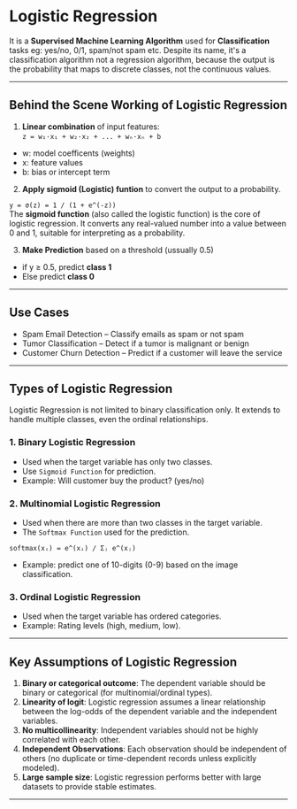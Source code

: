 # Logistic Regression
It is a **Supervised Machine Learning Algorithm** used for **Classification** tasks eg: yes/no, 0/1, spam/not spam etc.
Despite its name, it's a classification algorithm not a regression algorithm, because the output is the probability that maps to discrete classes, not the continuous values.

---

## Behind the Scene Working of Logistic Regression
1. **Linear combination** of input features: <br>
```z = w₁·x₁ + w₂·x₂ + ... + wₙ·xₙ + b```
- w: model coefficents (weights)
- x: feature values
- b: bias or intercept term

2. **Apply sigmoid (Logistic) funtion** to convert the output to a probability. 

```y = σ(z) = 1 / (1 + e^(-z))``` <br>
The **sigmoid function** (also called the logistic function) is the core of logistic regression. It converts any real-valued number into a value between 0 and 1, suitable for interpreting as a probability.

3. **Make Prediction** based on a threshold (ussually 0.5)
- if y ≥ 0.5, predict **class 1**
- Else predict **class 0**

---

## Use Cases
- Spam Email Detection – Classify emails as spam or not spam
- Tumor Classification – Detect if a tumor is malignant or benign
- Customer Churn Detection – Predict if a customer will leave the service

---

## Types of Logistic Regression
Logistic Regression is not limited to binary classification only. It extends to handle multiple classes, even the ordinal relationships.

### 1. Binary Logistic Regression
- Used when the target variable has only two classes.
- Use `Sigmoid Function` for prediction.
- Example: Will customer buy the product? (yes/no)

### 2. Multinomial Logistic Regression
- Used when there are more than two classes in the target variable.
- The `Softmax Function` used for the prediction.
 
```softmax(xᵢ) = e^(xᵢ) / Σⱼ e^(xⱼ)```

- Example: predict one of 10-digits (0-9) based on the image classification.

### 3. Ordinal Logistic Regression
- Used when the target variable has ordered categories.
- Example: Rating levels (high, medium, low).


---

## Key Assumptions of Logistic Regression
1. **Binary or categorical outcome**: The dependent variable should be binary or categorical (for multinomial/ordinal types).
2. **Linearity of logit**: Logistic regression assumes a linear relationship between the log-odds of the dependent variable and the independent variables.
3. **No multicollinearity**: Independent variables should not be highly correlated with each other.
4. **Independent Observations**: Each observation should be independent of others (no duplicate or time-dependent records unless explicitly modeled).
5. **Large sample size**: Logistic regression performs better with large datasets to provide stable estimates.

---

